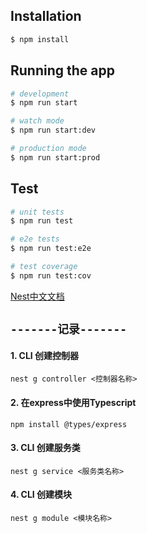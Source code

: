 ## Installation

```bash
$ npm install
```

## Running the app

```bash
# development
$ npm run start

# watch mode
$ npm run start:dev

# production mode
$ npm run start:prod
```

## Test

```bash
# unit tests
$ npm run test

# e2e tests
$ npm run test:e2e

# test coverage
$ npm run test:cov
```

[Nest中文文档](https://docs.nestjs.cn/)

## `-------记录-------`

#### 1. CLI 创建控制器

`nest g controller <控制器名称>`

#### 2. 在express中使用Typescript

`npm install @types/express`

#### 3. CLI 创建服务类

`nest g service <服务类名称>`

#### 4. CLI 创建模块

`nest g module <模块名称>`